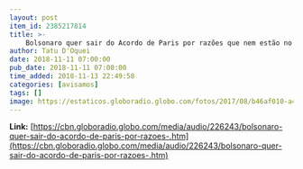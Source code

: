```yaml
---
layout: post
item_id: 2385217814
title: >-
    Bolsonaro quer sair do Acordo de Paris por razões que nem estão no Acordo de Paris, avalia especialista
author: Tatu D'Oquei
date: 2018-11-11 07:00:00
pub_date: 2018-11-11 07:00:00
time_added: 2018-11-13 22:49:58
categories: [avisamos]
tags: []
image: https://estaticos.globoradio.globo.com/fotos/2017/08/b46af010-a43b-4d54-85ca-4e9c593f7a4d.jpg.640x360_q75_box-0%2C64%2C1200%2C739_crop_detail.jpg
---
```


**Link:** [https://cbn.globoradio.globo.com/media/audio/226243/bolsonaro-quer-sair-do-acordo-de-paris-por-razoes-.htm](https://cbn.globoradio.globo.com/media/audio/226243/bolsonaro-quer-sair-do-acordo-de-paris-por-razoes-.htm)

